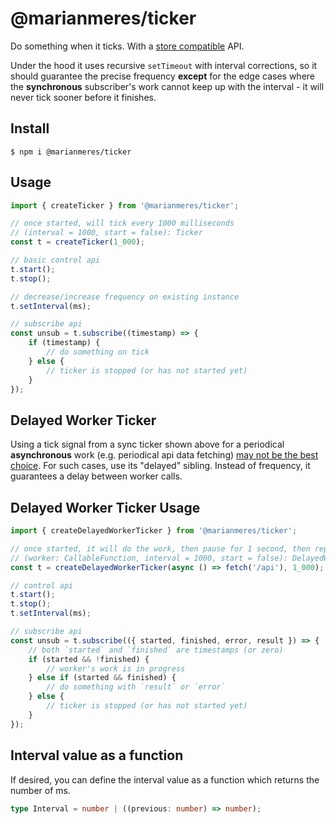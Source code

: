 # @marianmeres/ticker

Do something when it ticks. With a [store compatible](https://github.com/marianmeres/store) API.

Under the hood it uses recursive `setTimeout` with interval corrections,
so it should guarantee the precise frequency **except** for the edge cases where the
**synchronous**
subscriber's work cannot keep up with the interval - it will never tick sooner before it
finishes.

## Install

```shell
$ npm i @marianmeres/ticker
```

## Usage

```typescript
import { createTicker } from '@marianmeres/ticker';

// once started, will tick every 1000 milliseconds
// (interval = 1000, start = false): Ticker
const t = createTicker(1_000);

// basic control api
t.start();
t.stop();

// decrease/increase frequency on existing instance
t.setInterval(ms);

// subscribe api
const unsub = t.subscribe((timestamp) => {
	if (timestamp) {
		// do something on tick
	} else {
		// ticker is stopped (or has not started yet)
	}
});
```

## Delayed Worker Ticker

Using a tick signal from a sync ticker shown above for a periodical **asynchronous** work
(e.g. periodical api data fetching) [may not be the best choice](https://developer.mozilla.org/en-US/docs/Web/API/setInterval#ensure_that_execution_duration_is_shorter_than_interval_frequency).
For such cases, use its "delayed" sibling. Instead of frequency, it guarantees a delay
between worker calls.

## Delayed Worker Ticker Usage

```typescript
import { createDelayedWorkerTicker } from '@marianmeres/ticker';

// once started, it will do the work, then pause for 1 second, then repeat...
// (worker: CallableFunction, interval = 1000, start = false): DelayedWorkerTicker
const t = createDelayedWorkerTicker(async () => fetch('/api'), 1_000);

// control api
t.start();
t.stop();
t.setInterval(ms);

// subscribe api
const unsub = t.subscribe(({ started, finished, error, result }) => {
	// both `started` and `finished` are timestamps (or zero)
	if (started && !finished) {
		// worker's work is in progress
	} else if (started && finished) {
		// do something with `result` or `error`
	} else {
		// ticker is stopped (or has not started yet)
	}
});
```

## Interval value as a function

If desired, you can define the interval value as a function which returns the number of ms.

```typescript
type Interval = number | ((previous: number) => number);
```
